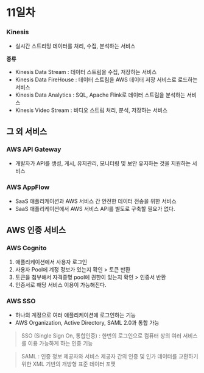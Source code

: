 # 11일차

### Kinesis

- 실시간 스트리밍 데이터를 처리, 수집, 분석하는 서비스

**종류**

- Kinesis Data Stream : 데이터 스트림을 수집, 저장하는 서비스
- Kinesis Data FireHouse : 데이터 스트림을 AWS 데이터 저장 서비스로 로드하는 서비스
- Kinesis Data Analytics  : SQL, Apache Flink로 데이터 스트림을 분석하는 서비스
- Kinesis Video Stream : 비디오 스트림 처리, 분석, 저장하는 서비스

## 그 외 서비스

### AWS API Gateway

- 개발자가 API를 생성, 게시, 유지관리, 모니터링 및 보안 유지하는 것을 지원하는 서비스

### AWS AppFlow

- SaaS 애플리케이션과 AWS 서비스 간 안전한 데이터 전송을 위한 서비스
- SaaS 애플리케이션에서 AWS 서비스 API를 별도로 구축할 필요가 없다.

## AWS 인증 서비스

### AWS Cognito

1. 애플리케이션에서 사용자 로그인 
2. 사용자 Pool에 계정 정보가 있는지 확인 > 토큰 반환
3. 토큰을 첨부해서 자격증명 pool에 권한이 있는지 확인 >  인증서 반환
4. 인증서로 해당 서비스 이용이 가능해진다.

### AWS SSO

- 하나의 계정으로 여러 애플리케이션에 로그인하는 기능
- AWS Organization, Active Directory, SAML 2.0과 통합 가능

> SSO (Single Sign On, 통합인증) :
한번의 로그인으로 컴퓨터 상의 여러 서비스를 이용 가능하게 하는 인증 기능
> 

> SAML : 인증 정보 제공자와 서비스 제공자 간의 인증 및 인가 데이터를 교환하기 위한 XML 기반의 개방형 표준 데이터 포맷
>